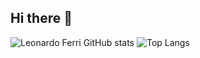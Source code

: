 ## Hi there 👋

![Leonardo Ferri GitHub stats](https://github-readme-stats.vercel.app/api?username=leonardoferri1&show_icons=true&theme=tokyonight)
![Top Langs](https://github-readme-stats.vercel.app/api/top-langs/?username=leonardoferri1&layout=compact&theme=tokyonight)
